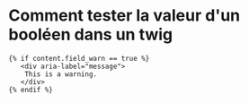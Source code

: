 # Comment tester la valeur d'un booléen dans un twig

```
{% if content.field_warn == true %}
   <div aria-label="message">
    This is a warning.
   </div>
{% endif %}
```